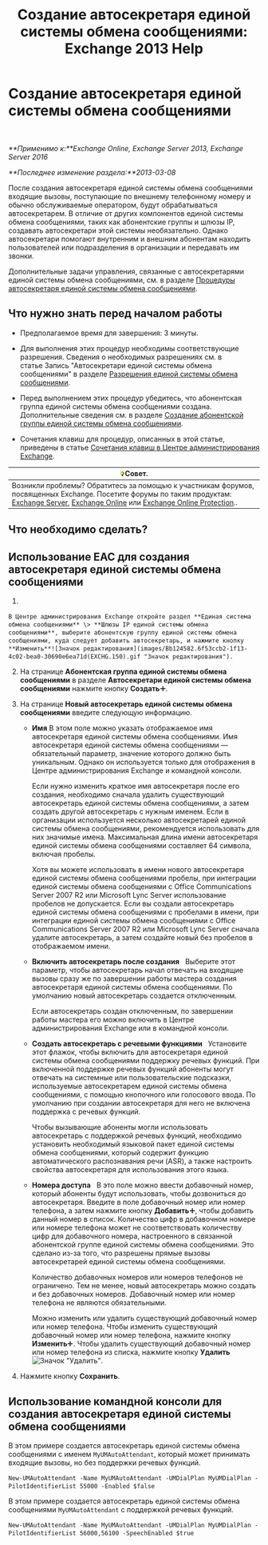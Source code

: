 ﻿---
title: 'Создание автосекретаря единой системы обмена сообщениями: Exchange 2013 Help'
TOCTitle: Создание автосекретаря единой системы обмена сообщениями
ms:assetid: 773f53fb-d80f-4a79-8bd3-bd753942489f
ms:mtpsurl: https://technet.microsoft.com/ru-ru/library/Aa998875(v=EXCHG.150)
ms:contentKeyID: 50488453
ms.date: 04/30/2018
mtps_version: v=EXCHG.150
f1_keywords:
- Microsoft.Exchange.Management.SnapIn.Esm.OrganizationConfiguration.UnifiedMessaging.CreateAutoAttendantWizardForm.CreateAutoAttendantWizardPage
ms.translationtype: HT
---

# Создание автосекретаря единой системы обмена сообщениями

 

_**Применимо к:**Exchange Online, Exchange Server 2013, Exchange Server 2016_

_**Последнее изменение раздела:**2013-03-08_

После создания автосекретаря единой системы обмена сообщениями входящие вызовы, поступающие по внешнему телефонному номеру и обычно обслуживаемые оператором, будут обрабатываться автосекретарем. В отличие от других компонентов единой системы обмена сообщениями, таких как абонентские группы и шлюзы IP, создавать автосекретари этой системы необязательно. Однако автосекретари помогают внутренним и внешним абонентам находить пользователей или подразделения в организации и передавать им звонки.

Дополнительные задачи управления, связанные с автосекретарями единой системы обмена сообщениями, см. в разделе [Процедуры автосекретаря единой системы обмена сообщениями](um-auto-attendant-procedures-exchange-2013-help.md).

## Что нужно знать перед началом работы

  - Предполагаемое время для завершения: 3 минуты.

  - Для выполнения этих процедур необходимы соответствующие разрешения. Сведения о необходимых разрешениях см. в статье Запись "Автосекретари единой системы обмена сообщениями" в разделе [Разрешения единой системы обмена сообщениями](unified-messaging-permissions-exchange-2013-help.md).

  - Перед выполнением этих процедур убедитесь, что абонентская группа единой системы обмена сообщениями создана. Дополнительные сведения см. в разделе [Создание абонентской группы единой системы обмена сообщениями](create-a-um-dial-plan-exchange-2013-help.md).

  - Сочетания клавиш для процедур, описанных в этой статье, приведены в статье [Сочетания клавиш в Центре администрирования Exchange](keyboard-shortcuts-in-the-exchange-admin-center-exchange-online-protection-help.md).

<table>
<thead>
<tr class="header">
<th><img src="images/Bb124558.tip(EXCHG.150).gif" title="Совет" alt="Совет" />Совет.</th>
</tr>
</thead>
<tbody>
<tr class="odd">
<td>Возникли проблемы? Обратитесь за помощью к участникам форумов, посвященных Exchange. Посетите форумы по таким продуктам: <a href="https://go.microsoft.com/fwlink/p/?linkid=60612">Exchange Server</a>, <a href="https://go.microsoft.com/fwlink/p/?linkid=267542">Exchange Online</a> или <a href="https://go.microsoft.com/fwlink/p/?linkid=285351">Exchange Online Protection</a>..</td>
</tr>
</tbody>
</table>


## Что необходимо сделать?

## Использование EAC для создания автосекретаря единой системы обмена сообщениями

1.  
    
    В Центре администрирования Exchange откройте раздел **Единая система обмена сообщениями** \> **Шлюзы IP единой системы обмена сообщениями**, выберите абонентскую группу единой системы обмена сообщениями, куда следует добавить автосекретарь, и нажмите кнопку **Изменить**![Значок редактирования](images/Bb124582.6f53ccb2-1f13-4c02-bea0-30690e6ea71d(EXCHG.150).gif "Значок редактирования").

2.  На странице **Абонентская группа единой системы обмена сообщениями** в разделе **Автосекретари единой системы обмена сообщениями** нажмите кнопку **Создать**![Значок добавления](images/JJ218640.c1e75329-d6d7-4073-a27d-498590bbb558(EXCHG.150).gif "Значок добавления").

3.  На странице **Новый автосекретарь единой системы обмена сообщениями** введите следующую информацию.
    
      - **Имя** В этом поле можно указать отображаемое имя автосекретаря единой системы обмена сообщениями. Имя автосекретаря единой системы обмена сообщениями — обязательный параметр, значение которого должно быть уникальным. Однако он используется только для отображения в Центре администрирования Exchange и командной консоли.
        
        Если нужно изменить краткое имя автосекретаря после его создания, необходимо сначала удалить существующий автосекретарь единой системы обмена сообщениями, а затем создать другой автосекретарь с нужным именем. Если в организации используется несколько автосекретарей единой системы обмена сообщениями, рекомендуется использовать для них значимые имена. Максимальная длина имени автосекретаря единой системы обмена сообщениями составляет 64 символа, включая пробелы.
        
        Хотя вы можете использовать в имени нового автосекретаря единой системы обмена сообщениями пробелы, при интеграции единой системы обмена сообщениями с Office Communications Server 2007 R2 или Microsoft Lync Server использование пробелов не допускается. Если вы создали автосекретарь единой системы обмена сообщениями с пробелами в имени, при интеграции единой системы обмена сообщениями с Office Communications Server 2007 R2 или Microsoft Lync Server сначала удалите автосекретарь, а затем создайте новый без пробелов в отображаемом имени.
    
      - **Включить автосекретарь после создания**   Выберите этот параметр, чтобы автосекретарь начал отвечать на входящие вызовы сразу же по завершении работы мастера создания автосекретаря единой системы обмена сообщениями. По умолчанию новый автосекретарь создается отключенным.
        
        Если автосекретарь создан отключенным, по завершении работы мастера его можно включить в Центре администрирования Exchange или в командной консоли.
    
      - **Создать автосекретарь с речевыми функциями**   Установите этот флажок, чтобы включить для автосекретаря единой системы обмена сообщениями поддержку речевых функций. При включенной поддержке речевых функций абоненты могут отвечать на системные или пользовательские подсказки, используемые автосекретарем единой системы обмена сообщениями, с помощью кнопочного или голосового ввода. По умолчанию при создании автосекретаря для него не включена поддержка с речевых функций.
        
        Чтобы вызывающие абоненты могли использовать автосекретарь с поддержкой речевых функций, необходимо установить необходимый языковой пакет единой системы обмена сообщениями, который содержит функцию автоматического распознавания речи (ASR), а также настроить свойства автосекретаря для использования этого языка.
    
      - **Номера доступа**   В это поле можно ввести добавочный номер, который абоненты будут использовать, чтобы дозвониться до автосекретаря. Введите в поле добавочный номер или номер телефона, а затем нажмите кнопку **Добавить**![Значок добавления](images/JJ218640.c1e75329-d6d7-4073-a27d-498590bbb558(EXCHG.150).gif "Значок добавления"), чтобы добавить данный номер в список. Количество цифр в добавочном номере или номере телефона может не соответствовать количеству цифр для добавочного номера, настроенного в связанной абонентской группе единой системы обмена сообщениями. Это сделано из-за того, что разрешены прямые вызовы автосекретарей единой системы обмена сообщениями.
        
        Количество добавочных номеров или номеров телефонов не ограничено. Тем не менее, новый автосекретарь можно создать и без добавочных номеров. Добавочный номер или номер телефона не являются обязательными.
        
        Можно изменить или удалить существующий добавочный номер или номер телефона. Чтобы изменить существующий добавочный номер или номер телефона, нажмите кнопку **Изменить**![Значок добавления](images/JJ218640.c1e75329-d6d7-4073-a27d-498590bbb558(EXCHG.150).gif "Значок добавления"). Чтобы удалить существующий добавочный номер или номер телефона из списка, нажмите кнопку **Удалить**![Значок "Удалить"](images/JJ657492.479b6ced-8d64-4277-a725-f17fea202b28(EXCHG.150).gif "Значок \"Удалить\"").

4.  Нажмите кнопку **Сохранить**.

## Использование командной консоли для создания автосекретаря единой системы обмена сообщениями

В этом примере создается автосекретарь единой системы обмена сообщениями с именем `MyUMAutoAttendant`, который может принимать входящие вызовы, но без поддержки речевых функций.

    New-UMAutoAttendant -Name MyUMAutoAttendant -UMDialPlan MyUMDialPlan -PilotIdentifierList 55000 -Enabled $false

В этом примере создается автосекретарь единой системы обмена сообщениями `MyUMAutoAttendant` с поддержкой речевых функций.

    New-UMAutoAttendant -Name MyUMAutoAttendant -UMDialPlan MyUMDialPlan -PilotIdentifierList 56000,56100 -SpeechEnabled $true

